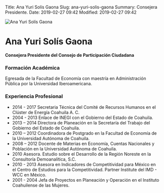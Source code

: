 Title: Ana Yuri Solís Gaona
Slug: ana-yuri-solis-gaona
Summary: Consejera Presidente.
Date: 2019-02-27 09:42
Modified: 2019-02-27 09:42


<img class="img-fluid" src="cpc-aysg-200x200.jpg" alt="Ana Yuri Solís Gaona">

# Ana Yuri Solís Gaona

**Consejera Presidente del Consejo de Participación Ciudadana**

### Formación Académica

Egresada de la Facultad de Economía con maestría en Administración Pública por la Universidad Iberoamericana.

### Experiencia Profesional

* 2014 - 2017 Secretaria Técnica del Comité de Recursos Humanos en el Clúster de Energía Coahuila A. C.
* 2004 - 2013 Enlace de INEGI con el Gobierno del Estado de Coahuila.
* 2013 – 2014 Directora de Planeación en la Secretaría del Trabajo del Gobierno del Estado de Coahuila.
* 2010 – 2012 Coordinadora de Postgrado en la Facultad de Economía de la Universidad Autónoma de Coahuila.
* 2008 – 2012 Docente de Materias en Economía, Cuentas Nacionales y Población en la Universidad Autónoma de Coahuila.
* 2010 Asesora. Estudio sobre el Desarrollo de la Región Noreste en la Consultoría Demoanalítica, S.C.
* 2010 - 2013 Asesora en Indicadores de Competitividad para México en el Centro de Estudios para la Competitividad. Partner lnstitute del IMD - WCC en México.
* 2001 - 2004 Jefa de Proyectos en Planeación y Operación en el Instituto Coahuilense de las Mujeres.
